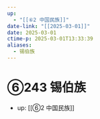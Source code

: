 ```yaml
---
up:
  - "[[⑥2 中国民族]]"
date-link: "[[2025-03-01]]"
date: 2025-03-01
ctime-p: 2025-03-01T13:33:39
aliases:
  - 锡伯族
---
```


# ⑥243 锡伯族

- up: [[⑥2 中国民族]]
